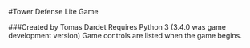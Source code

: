 #Tower Defense Lite Game

###Created by Tomas Dardet
Requires Python 3 (3.4.0 was game development version)
Game controls are listed when the game begins.

